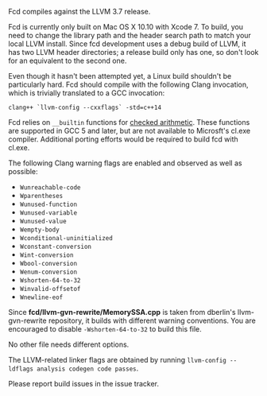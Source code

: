 Fcd compiles against the LLVM 3.7 release.

Fcd is currently only built on Mac OS X 10.10 with Xcode 7. To build, you need
to change the library path and the header search path to match your local LLVM
install. Since fcd development uses a debug build of LLVM, it has two LLVM
header directories; a release build only has one, so don't look for an
equivalent to the second one.

Even though it hasn't been attempted yet, a Linux build shouldn't be
particularly hard. Fcd should compile with the following Clang invocation, which
is trivially translated to a GCC invocation:

    clang++ `llvm-config --cxxflags` -std=c++14

Fcd relies on `__builtin` functions for [checked arithmetic][1]. These functions
are supported in GCC 5 and later, but are not available to Microsft's cl.exe
compiler. Additional porting efforts would be required to build fcd with cl.exe.

The following Clang warning flags are enabled and observed as well as possible:

* `Wunreachable-code`
* `Wparentheses`
* `Wunused-function`
* `Wunused-variable`
* `Wunused-value`
* `Wempty-body`
* `Wconditional-uninitialized`
* `Wconstant-conversion`
* `Wint-conversion`
* `Wbool-conversion`
* `Wenum-conversion`
* `Wshorten-64-to-32`
* `Winvalid-offsetof`
* `Wnewline-eof`

Since **fcd/llvm-gvn-rewrite/MemorySSA.cpp** is taken from dberlin's
llvm-gvn-rewrite repository, it builds with different warning conventions. You
are encouraged to disable `-Wshorten-64-to-32` to build this file.

No other file needs different options.

The LLVM-related linker flags are obtained by running
`llvm-config --ldflags analysis codegen code passes`.

Please report build issues in the issue tracker.

  [1]: http://stackoverflow.com/a/20956705/251153
